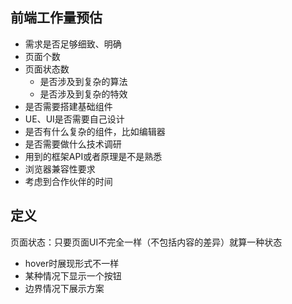 ## 前端工作量预估
* 需求是否足够细致、明确
* 页面个数
* 页面状态数
    * 是否涉及到复杂的算法
    * 是否涉及到复杂的特效
* 是否需要搭建基础组件 
* UE、UI是否需要自己设计  
* 是否有什么复杂的组件，比如编辑器  
* 是否需要做什么技术调研
* 用到的框架API或者原理是不是熟悉
* 浏览器兼容性要求
* 考虑到合作伙伴的时间

## 定义

页面状态：只要页面UI不完全一样（不包括内容的差异）就算一种状态

* hover时展现形式不一样
* 某种情况下显示一个按钮
* 边界情况下展示方案
    